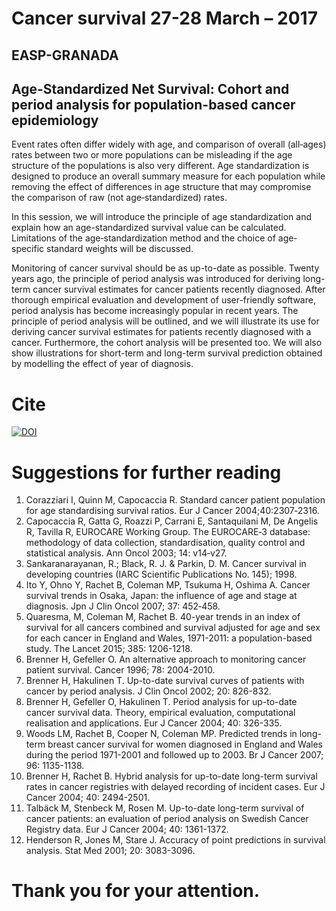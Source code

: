 # Cancer survival 27-28 March – 2017  
## EASP-GRANADA  
## Age-Standardized Net Survival: Cohort and period analysis for population-based cancer epidemiology  

Event rates often differ widely with age, and comparison of overall (all‐ages) rates between two or more populations can be misleading
if the age structure of the populations is also very different. Age standardization is designed to produce an overall summary measure
for each population while removing the effect of differences in age structure that may compromise the comparison of raw (not age‐standardized) rates.  
 
In this session, we will introduce the principle of age standardization and explain how an age-standardized survival value can be calculated.
Limitations of the age‐standardization method and the choice of age‐specific standard weights will be discussed.   

Monitoring of cancer survival should be as up-to-date as possible. Twenty years ago, the principle of period analysis was introduced for deriving 
long-term cancer survival estimates for cancer patients recently diagnosed. After thorough empirical evaluation and development of user-friendly
software, period analysis has become increasingly popular in recent years. The principle of period analysis will be outlined, and we will illustrate
its use for deriving cancer survival estimates for patients recently diagnosed with a cancer. Furthermore, the cohort analysis will be presented too.
We will also show illustrations for short-term and long-term survival prediction obtained by modelling the effect of year of diagnosis.
# Cite

[![DOI](https://zenodo.org/badge/86184614.svg)](https://zenodo.org/badge/latestdoi/86184614)

# Suggestions for further reading  

1.	Corazziari I, Quinn M, Capocaccia R. Standard cancer patient population for age standardising survival ratios. Eur J Cancer 2004;40:2307‐2316.   
2.	Capocaccia R, Gatta G, Roazzi P, Carrani E, Santaquilani M, De Angelis R, Tavilla R, EUROCARE Working Group. The EUROCARE‐3 database: 
        methodology of data collection, standardisation, quality control and statistical analysis. Ann Oncol 2003; 14: v14‐v27.    
3.	Sankaranarayanan, R.; Black, R. J. & Parkin, D. M. Cancer survival in developing countries (IARC Scientific Publications No. 145); 1998.   
4.	Ito Y, Ohno Y, Rachet B, Coleman MP, Tsukuma H, Oshima A. Cancer survival trends in Osaka, Japan: the influence of age and stage at diagnosis. 
        Jpn J Clin Oncol 2007; 37: 452‐458.   
5.	Quaresma, M, Coleman M, Rachet B. 40-year trends in an index of survival for all cancers combined and survival adjusted for age and sex for
        each cancer in England and Wales, 1971-2011: a population-based study. The Lancet 2015; 385: 1206-1218.   
6.	Brenner H, Gefeller O. An alternative approach to monitoring cancer patient survival. Cancer 1996; 78: 2004-2010.  
7.	Brenner H, Hakulinen T. Up-to-date survival curves of patients with cancer by period analysis. J Clin Oncol 2002; 20: 826-832.  
8.	Brenner H, Gefeller O, Hakulinen T. Period analysis for up-to-date cancer survival data. Theory, empirical evaluation, computational realisation
        and applications. Eur J Cancer 2004; 40: 326-335.  
9.	Woods LM, Rachet B, Cooper N, Coleman MP. Predicted trends in long-term breast cancer survival for women diagnosed in England and Wales during 
        the period 1971-2001 and followed up to 2003. Br J Cancer 2007; 96: 1135-1138.  
10.	Brenner H, Rachet B. Hybrid analysis for up-to-date long-term survival rates in cancer registries with delayed recording of incident cases. 
        Eur J Cancer 2004; 40: 2494-2501.   
11.	Talbäck M, Stenbeck M, Rosen M. Up-to-date long-term survival of cancer patients: an evaluation of period analysis on Swedish Cancer 
        Registry data. Eur J Cancer 2004; 40: 1361-1372.  
12.	Henderson R, Jones M, Stare J. Accuracy of point predictions in survival analysis. Stat Med 2001; 20: 3083-3096.  

# Thank you for your attention.   

